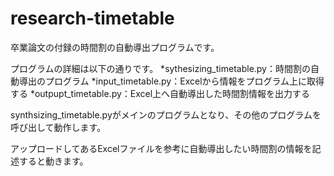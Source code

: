 # research-timetable
卒業論文の付録の時間割の自動導出プログラムです。

プログラムの詳細は以下の通りです。
*sythesizing_timetable.py：時間割の自動導出のプログラム
*input_timetable.py：Excelから情報をプログラム上に取得する
*outpupt_timetable.py：Excel上へ自動導出した時間割情報を出力する


synthsizing_timetable.pyがメインのプログラムとなり、その他のプログラムを呼び出して動作します。

アップロードしてあるExcelファイルを参考に自動導出したい時間割の情報を記述すると動きます。
